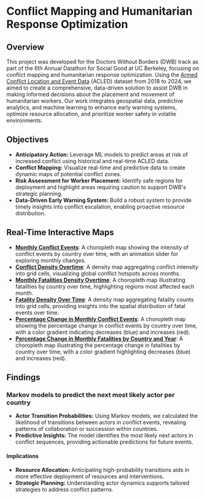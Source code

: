 # Conflict Mapping and Humanitarian Response Optimization

## Overview

This project was developed for the Doctors Without Borders (DWB) track as part of the 6th Annual Datathon for Social Good at UC Berkeley, focusing on conflict mapping and humanitarian response optimization. Using the [Armed Conflict Location and Event Data](https://acleddata.com/) (ACLED) dataset from 2018 to 2024, we aimed to create a comprehensive, data-driven solution to assist DWB in making informed decisions about the placement and movement of humanitarian workers. Our work integrates geospatial data, predictive analytics, and machine learning to enhance early warning systems, optimize resource allocation, and prioritize worker safety in volatile environments.

## Objectives
- **Anticipatory Action:** Leverage ML models to predict areas at risk of increased conflict using historical and real-time ACLED data.
- **Conflict Mapping:** Visualize real-time and predictive data to create dynamic maps of potential conflict zones.
- **Risk Assessment for Worker Placement:** Identify safe regions for deployment and highlight areas requiring caution to support DWB's strategic planning.
- **Data-Driven Early Warning System:** Build a robust system to provide timely insights into conflict escalation, enabling proactive resource distribution.

## Real-Time Interactive Maps
- **[Monthly Conflict Events](https://anoutsala.github.io/Conflict-Mapping-and-Humanitarian-Response-Optimization/conflict_visualizations/monthly_conflict_events.html)**: A choropleth map showing the intensity of conflict events by country over time, with an animation slider for exploring monthly changes.
- **[Conflict Density Overtime](https://anoutsala.github.io/Conflict-Mapping-and-Humanitarian-Response-Optimization/conflict_visualizations/conflict_density.html)**: A density map aggregating conflict intensity into grid cells, visualizing global conflict hotspots across months.
- **[Monthly Fatalities Density Overtime](https://anoutsala.github.io/Conflict-Mapping-and-Humanitarian-Response-Optimization/conflict_visualizations/monthly_fatalities.html)**: A choropleth map illustrating fatalities by country over time, highlighting regions most affected each month.
- **[Fatality Density Over Time](https://anoutsala.github.io/Conflict-Mapping-and-Humanitarian-Response-Optimization/conflict_visualizations/fatality_density.html)**: A density map aggregating fatality counts into grid cells, providing insights into the spatial distribution of fatal events over time.
- **[Percentage Change in Monthly Conflict Events](https://anoutsala.github.io/Conflict-Mapping-and-Humanitarian-Response-Optimization/conflict_visualizations/percent_change_events.html)**: A choropleth map showing the percentage change in conflict events by country over time, with a color gradient indicating decreases (blue) and increases (red).
- **[Percentage Change in Monthly Fatalities by Country and Year](https://anoutsala.github.io/Conflict-Mapping-and-Humanitarian-Response-Optimization/conflict_visualizations/percent_change_fatalities.html)**: A choropleth map illustrating the percentage change in fatalities by country over time, with a color gradient highlighting decreases (blue) and increases (red).

## Findings
### Markov models to predict the next most likely actor per country
- **Actor Transition Probabilities:** Using Markov models, we calculated the likelihood of transitions between actors in conflict events, revealing patterns of collaboration or succession within countries.  
- **Predictive Insights:** The model identifies the most likely next actors in conflict sequences, providing actionable predictions for future events.
#### Implications
- **Resource Allocation:** Anticipating high-probability transitions aids in more effective deployment of resources and interventions.  
- **Strategic Planning:** Understanding actor dynamics supports tailored strategies to address conflict patterns.
